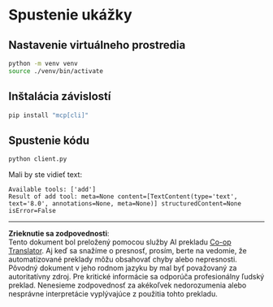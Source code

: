 <!--
CO_OP_TRANSLATOR_METADATA:
{
  "original_hash": "c3c28b090a54f59374677200e23a809e",
  "translation_date": "2025-10-06T16:06:08+00:00",
  "source_file": "03-GettingStarted/10-advanced/code/python/README.md",
  "language_code": "sk"
}
-->
# Spustenie ukážky

## Nastavenie virtuálneho prostredia

```sh
python -m venv venv
source ./venv/bin/activate
```

## Inštalácia závislostí

```sh
pip install "mcp[cli]"
```

## Spustenie kódu

```sh
python client.py
```

Mali by ste vidieť text:

```text
Available tools: ['add']
Result of add tool: meta=None content=[TextContent(type='text', text='8.0', annotations=None, meta=None)] structuredContent=None isError=False
```

---

**Zrieknutie sa zodpovednosti**:  
Tento dokument bol preložený pomocou služby AI prekladu [Co-op Translator](https://github.com/Azure/co-op-translator). Aj keď sa snažíme o presnosť, prosím, berte na vedomie, že automatizované preklady môžu obsahovať chyby alebo nepresnosti. Pôvodný dokument v jeho rodnom jazyku by mal byť považovaný za autoritatívny zdroj. Pre kritické informácie sa odporúča profesionálny ľudský preklad. Nenesieme zodpovednosť za akékoľvek nedorozumenia alebo nesprávne interpretácie vyplývajúce z použitia tohto prekladu.